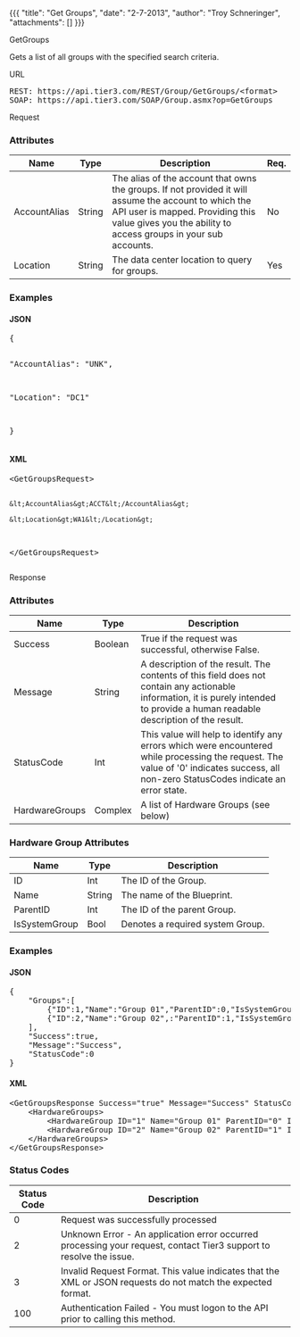 {{{
  "title": "Get Groups",
  "date": "2-7-2013",
  "author": "Troy Schneringer",
  "attachments": []
}}}

GetGroups
<p>Gets a list of all groups with the specified search criteria.</p>
URL
<pre>REST: https://api.tier3.com/REST/Group/GetGroups/&lt;format&gt;<br />SOAP: https://api.tier3.com/SOAP/Group.asmx?op=GetGroups</pre> Request
<h3>Attributes</h3>
<table>
    <thead>
    <tr>
      <th>Name</th>
      <th>Type</th>
      <th>Description</th>
      <th>Req.</th>
    </tr>
  </thead>
  <tbody>
    <tr>
      <td>AccountAlias</td>
      <td>String</td>
      <td>The alias of the account that owns the groups. If not provided it will assume the account to which the API user is mapped. Providing this value gives you the ability to access groups in your sub accounts.</td>
      <td>No</td>
    </tr>
    <tr>
      <td>Location</td>
      <td>String</td>
      <td>The data center location to query for groups.</td>
      <td>Yes</td>
    </tr>
  </tbody>
</table>
<h3>Examples</h3>
<h4>JSON</h4>
<pre>{

  "AccountAlias": "UNK",

  "Location": "DC1"

}</pre>
<h4>XML</h4>
<pre>&lt;GetGroupsRequest&gt;

    &lt;AccountAlias&gt;ACCT&lt;/AccountAlias&gt;

    &lt;Location&gt;WA1&lt;/Location&gt;

&lt;/GetGroupsRequest&gt;</pre> Response
<h3>Attributes</h3>
<table>
  <thead>
  <tr>
    <th>Name</th>
    <th>Type</th>
    <th>Description</th>
  </tr>
</thead>
<tbody>
    <tr>
      <td>Success</td>
      <td>Boolean</td>
      <td>True if the request was successful, otherwise False.</td>
    </tr>
    <tr>
      <td>Message</td>
      <td>String</td>
      <td>A description of the result. The contents of this field does not contain any actionable information, it is purely intended to provide a human readable description of the result.</td>
    </tr>
    <tr>
      <td>StatusCode</td>
      <td>Int</td>
      <td>This value will help to identify any errors which were encountered while processing the request. The value of '0' indicates success, all non-zero StatusCodes indicate an error state.</td>
    </tr>
    <tr>
      <td>HardwareGroups</td>
      <td>Complex</td>
      <td>A list of Hardware Groups (see below)</td>
    </tr>
  </tbody>
</table>
<h3>Hardware Group Attributes</h3>
<table>
  <thead>
  <tr>
    <th>Name</th>
    <th>Type</th>
    <th>Description</th>
  </tr>
</thead>
<tbody>
    <tr>
      <td>ID</td>
      <td>Int</td>
      <td>The ID of the Group.</td>
    </tr>
    <tr>
      <td>Name</td>
      <td>String</td>
      <td>The name of the Blueprint.</td>
    </tr>
    <tr>
      <td>ParentID</td>
      <td>Int</td>
      <td>The ID of the parent Group.</td>
    </tr>
    <tr>
      <td>IsSystemGroup</td>
      <td>Bool</td>
      <td>Denotes a required system Group.</td>
    </tr>
  </tbody>
</table>
<h3>Examples</h3>
<h4>JSON</h4>
<pre>{<br />    "Groups":[<br />        {"ID":1,"Name":"Group 01","ParentID":0,"IsSystemGroup":true},<br />        {"ID":2,"Name":"Group 02",:"ParentID":1,"IsSystemGroup":false},<br />    ],<br />    "Success":true,<br />    "Message":"Success",<br />    "StatusCode":0<br />}</pre>
<h4>XML</h4>
<pre>&lt;GetGroupsResponse Success="true" Message="Success" StatusCode="0"&gt;<br />    &lt;HardwareGroups&gt;<br />        &lt;HardwareGroup ID="1" Name="Group 01" ParentID="0"&nbsp;IsSystemGroup="true" /&gt;<br />        &lt;HardwareGroup ID="2" Name="Group 02" ParentID="1"&nbsp;IsSystemGroup="false"/&gt;<br />    &lt;/HardwareGroups&gt;<br />&lt;/GetGroupsResponse&gt;</pre>
<h3>Status Codes</h3>
<table>
    <thead>
  <tr>
    <th>Status Code</th>
    <th>Description</th>
  </tr>
  </thead>
  <tbody>
    <tr>
      <td>0</td>
      <td>Request was successfully processed</td>
    </tr>
    <tr>
      <td>2</td>
      <td>Unknown Error - An application error occurred processing your request, contact Tier3 support to resolve the issue.</td>
    </tr>
    <tr>
      <td>3</td>
      <td>Invalid Request Format. This value indicates that the XML or JSON requests do not match the expected format.</td>
    </tr>
    <tr>
      <td>100</td>
      <td>Authentication Failed - You must logon to the API prior to calling this method.</td>
    </tr>
  </tbody>
</table>